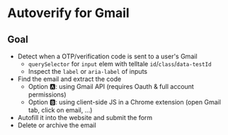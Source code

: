 # Autoverify for Gmail

## Goal

- Detect when a OTP/verification code is sent to a user's Gmail
  - `querySelector` for `input` elem with telltale `id`/`class`/`data-testId`
  - Inspect the `label` or `aria-label` of inputs
- Find the email and extract the code
  - Option 🅰️: using Gmail API (requires Oauth & full account permissions)
  - Option 🅱️: using client-side JS in a Chrome extension (open Gmail tab, click on email, ...)
- Autofill it into the website and submit the form
- Delete or archive the email
